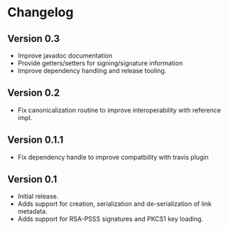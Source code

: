 # Changelog

## Version 0.3

- Improve javadoc documentation
- Provide getters/setters for signing/signature information
- Improve dependency handling and release tooling.

## Version 0.2

- Fix canonicalization routine to improve interoperability with reference impl.

## Version 0.1.1

- Fix dependency handle to improve compatbility with travis plugin

## Version 0.1

- Initial release.
- Adds support for creation, serialization and de-serialization of link metadata.
- Adds support for RSA-PSSS signatures and PKCS1 key loading.
